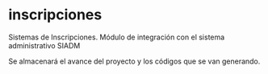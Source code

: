 # inscripciones
Sistemas de Inscripciones. Módulo de integración con el sistema administrativo SIADM

Se almacenará el avance del proyecto y los códigos que se van generando.
